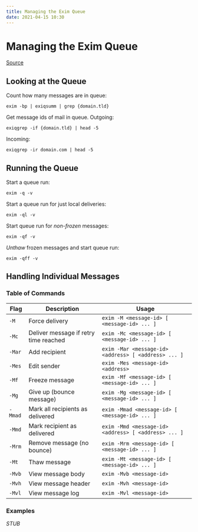 ```yaml
---
title: Managing the Exim Queue
date: 2021-04-15 10:30
---
```


# Managing the Exim Queue
[Source](https://wiki.inmotionhosting.com/index.php?title=Managing_the_Exim_Queue)

## Looking at the Queue

Count how many messages are in queue:
```
exim -bp | exiqsumm | grep {domain.tld}
```

Get message ids of mail in queue.
Outgoing:
```
exiqgrep -if {domain.tld} | head -5
```

Incoming:
```
exiqgrep -ir domain.com | head -5
```

## Running the Queue

Start a queue run:
```
exim -q -v
```

Start a queue run for just local deliveries:
```
exim -ql -v
```

Start queue run for _non-frozen_ messages:
```
exim -qf -v
```

_Unthaw_ frozen messages and start queue run:
```
exim -qff -v
```

## Handling Individual Messages

### Table of Commands

| Flag    | Description                           | Usage                                                |
|---------|---------------------------------------|------------------------------------------------------|
| `-M`    | Force delivery                        | `exim -M <message-id> [ <message-id> ... ]`          |
| `-Mc`   | Deliver message if retry time reached | `exim -Mc <message-id> [ <message-id> ... ]`         |
| `-Mar`  | Add recipient                         | `exim -Mar <message-id> <address> [ <address> ... ]` |
| `-Mes`  | Edit sender                           | `exim -Mes <message-id> <address>`                   |
| `-Mf`   | Freeze message                        | `exim -Mf <message-id> [ <message-id> ... ]`         |
| `-Mg`   | Give up (bounce message)              | `exim -Mg <message-id> [ <message-id> ... ]`         |
| `-Mmad` | Mark all recipients as delivered      | `exim -Mmad <message-id> [ <message-id> ... ]`       |
| `-Mmd`  | Mark recipient as delivered           | `exim -Mmd <message-id> <address> [ <address> ... ]` |
| `-Mrm`  | Remove message (no bounce)            | `exim -Mrm <message-id> [ <message-id> ... ]`        |
| `-Mt`   | Thaw message                          | `exim -Mt <message-id> [ <message-id> ... ]`         |
| `-Mvb`  | View message body                     | `exim -Mvb <message-id>`                             |
| `-Mvh`  | View message header                   | `exim -Mvh <message-id>`                             |
| `-Mvl`  | View message log                      | `exim -Mvl <message-id>`                             |

### Examples

_STUB_

